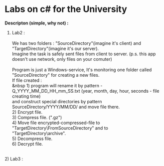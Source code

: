# Labs on c# for the University

**Descripton (simple, why not) :** 
1) Lab2 :<br />       
       We has two folders : "SourceDirectory"(imagine it's client) and "TargetDirectory"(imagine it's our server).<br />
       Imagine the task is safely sent files from client to server. (p.s. this app doesn't use network, only files on your comuter)<br />
       <br />
       Program is just a Windows-service, It's monitoring one folder called "SourceDirectory" for creating a new files.<br />
       If file created :<br />
       &nbsp 1) program will rename it by pattern - Q_YYYY_MM_DD_HH_mm_SS.txt (year, month, day, hour, seconds - file creating time)<br />
            and construct special directories by pattern SourceDirectory/YYYY/MM/DD/ and move file there.<br />
         2) Encrypt file.<br />
         3) Compress file. (".gz")<br />
         4) Move file encrypted-compressed-file to "TargetDirectory\FromSourceDirectory" and to "TargetDirectory\archive".<br />
         5) Decompress file.<br />
         6) Decrypt file.<br />
<br />
2) Lab3 :<br />


